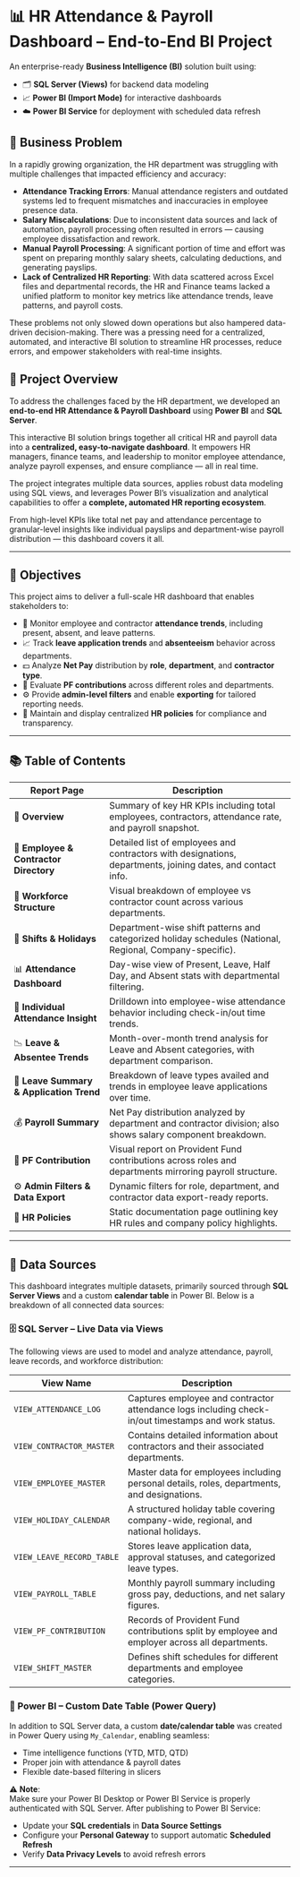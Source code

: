 # 📊 HR Attendance & Payroll Dashboard – End-to-End BI Project

An enterprise-ready **Business Intelligence (BI)** solution built using:

- 🗂️ **SQL Server (Views)** for backend data modeling  
- 📈 **Power BI (Import Mode)** for interactive dashboards  
- ☁️ **Power BI Service** for deployment with scheduled data refresh

## 🚨 Business Problem

In a rapidly growing organization, the HR department was struggling with multiple challenges that impacted efficiency and accuracy:

- **Attendance Tracking Errors**: Manual attendance registers and outdated systems led to frequent mismatches and inaccuracies in employee presence data.
- **Salary Miscalculations**: Due to inconsistent data sources and lack of automation, payroll processing often resulted in errors — causing employee dissatisfaction and rework.
- **Manual Payroll Processing**: A significant portion of time and effort was spent on preparing monthly salary sheets, calculating deductions, and generating payslips.
- **Lack of Centralized HR Reporting**: With data scattered across Excel files and departmental records, the HR and Finance teams lacked a unified platform to monitor key metrics like attendance trends, leave patterns, and payroll costs.

These problems not only slowed down operations but also hampered data-driven decision-making. There was a pressing need for a centralized, automated, and interactive BI solution to streamline HR processes, reduce errors, and empower stakeholders with real-time insights.

## 🎯 Project Overview

To address the challenges faced by the HR department, we developed an **end-to-end HR Attendance & Payroll Dashboard** using **Power BI** and **SQL Server**.

This interactive BI solution brings together all critical HR and payroll data into a **centralized, easy-to-navigate dashboard**. It empowers HR managers, finance teams, and leadership to monitor employee attendance, analyze payroll expenses, and ensure compliance — all in real time.

The project integrates multiple data sources, applies robust data modeling using SQL views, and leverages Power BI’s visualization and analytical capabilities to offer a **complete, automated HR reporting ecosystem**.

From high-level KPIs like total net pay and attendance percentage to granular-level insights like individual payslips and department-wise payroll distribution — this dashboard covers it all.

---

## 🎯 Objectives

This project aims to deliver a full-scale HR dashboard that enables stakeholders to:

- 📅 Monitor employee and contractor **attendance trends**, including present, absent, and leave patterns.
- 📈 Track **leave application trends** and **absenteeism** behavior across departments.
- 💵 Analyze **Net Pay** distribution by **role**, **department**, and **contractor type**.
- 🏦 Evaluate **PF contributions** across different roles and departments.
- ⚙️ Provide **admin-level filters** and enable **exporting** for tailored reporting needs.
- 📜 Maintain and display centralized **HR policies** for compliance and transparency.

---

## 📚 Table of Contents

| Report Page | Description |
|-------------|-------------|
| 📌 **Overview** | Summary of key HR KPIs including total employees, contractors, attendance rate, and payroll snapshot. |
| 👥 **Employee & Contractor Directory** | Detailed list of employees and contractors with designations, departments, joining dates, and contact info. |
| 🧩 **Workforce Structure** | Visual breakdown of employee vs contractor count across various departments. |
| 📆 **Shifts & Holidays** | Department-wise shift patterns and categorized holiday schedules (National, Regional, Company-specific). |
| 📊 **Attendance Dashboard** | Day-wise view of Present, Leave, Half Day, and Absent stats with departmental filtering. |
| 👤 **Individual Attendance Insight** | Drilldown into employee-wise attendance behavior including check-in/out time trends. |
| 📉 **Leave & Absentee Trends** | Month-over-month trend analysis for Leave and Absent categories, with department comparison. |
| 📝 **Leave Summary & Application Trend** | Breakdown of leave types availed and trends in employee leave applications over time. |
| 💰 **Payroll Summary** | Net Pay distribution analyzed by department and contractor division; also shows salary component breakdown. |
| 🏦 **PF Contribution** | Visual report on Provident Fund contributions across roles and departments mirroring payroll structure. |
| ⚙️ **Admin Filters & Data Export** | Dynamic filters for role, department, and contractor data export-ready reports. |
| 📜 **HR Policies** | Static documentation page outlining key HR rules and company policy highlights. |

---
## 📁 Data Sources

This dashboard integrates multiple datasets, primarily sourced through **SQL Server Views** and a custom **calendar table** in Power BI. Below is a breakdown of all connected data sources:

### 🗄️ SQL Server – Live Data via Views

The following views are used to model and analyze attendance, payroll, leave records, and workforce distribution:

| View Name | Description |
|-----------|-------------|
| `VIEW_ATTENDANCE_LOG` | Captures employee and contractor attendance logs including check-in/out timestamps and work status. |
| `VIEW_CONTRACTOR_MASTER` | Contains detailed information about contractors and their associated departments. |
| `VIEW_EMPLOYEE_MASTER` | Master data for employees including personal details, roles, departments, and designations. |
| `VIEW_HOLIDAY_CALENDAR` | A structured holiday table covering company-wide, regional, and national holidays. |
| `VIEW_LEAVE_RECORD_TABLE` | Stores leave application data, approval statuses, and categorized leave types. |
| `VIEW_PAYROLL_TABLE` | Monthly payroll summary including gross pay, deductions, and net salary figures. |
| `VIEW_PF_CONTRIBUTION` | Records of Provident Fund contributions split by employee and employer across all departments. |
| `VIEW_SHIFT_MASTER` | Defines shift schedules for different departments and employee categories. |


### 📆 Power BI – Custom Date Table (Power Query)

In addition to SQL Server data, a custom **date/calendar table** was created in Power Query using `My_Calendar`, enabling seamless:

- Time intelligence functions (YTD, MTD, QTD)
- Proper join with attendance & payroll dates
- Flexible date-based filtering in slicers

⚠️ **Note**:  
Make sure your Power BI Desktop or Power BI Service is properly authenticated with SQL Server. After publishing to Power BI Service:

- Update your **SQL credentials** in **Data Source Settings**
- Configure your **Personal Gateway** to support automatic **Scheduled Refresh**
- Verify **Data Privacy Levels** to avoid refresh errors

---





